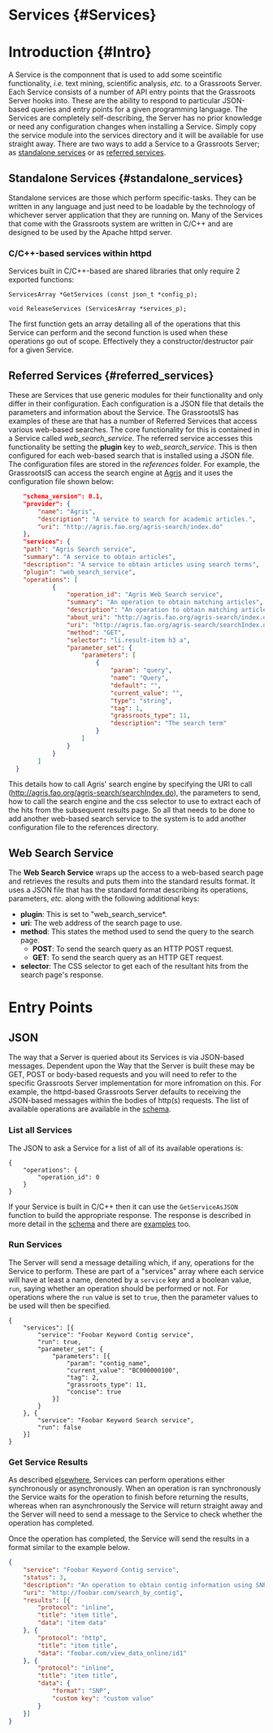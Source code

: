 ﻿Services {#Services}
=====================

# Introduction {#Intro}

A Service is the componnent that is used to add some sceintific functionality, *i.e.* text mining, scientific analysis, *etc.* to a Grassroots Server. Each Service consists of a number of API entry points that the Grassroots Server hooks into. These are the ability to respond to particular JSON-based queries and entry points for a given programming language. The Services are completely self-describing, the Server has no prior knowledge or need any configuration changes when installing a Service. Simply copy the service module into the services directory and it will be available for use straight away. There are two ways to add a Service to a Grassroots Server; as [standalone services](services.md#standalone_services) or as [referred services](services.md#referred_services). 


## Standalone Services {#standalone_services}

Standalone services are those which perform specific-tasks. They can be written in any language and just need to be loadable by the technology of whichever server application that they are running on. Many of the Services that come with the Grassroots system are written in C/C++ and are designed to be used by the Apache httpd server.

### C/C++-based services within httpd

Services built in C/C++-based are shared libraries that only require 2 exported functions:

~~~{.c}
ServicesArray *GetServices (const json_t *config_p);

void ReleaseServices (ServicesArray *services_p);
~~~

The first function gets an array detailing all of the operations that this Service can perform and the second function is used when these operations go out of scope. Effectively they a constructor/destructor pair for a given Service. 


## Referred Services {#referred_services}

These are Services that use generic modules for their functionality and only differ in their configuration. Each configuration is a JSON file that details the parameters and information about the Service. The GrassrootsIS has examples
of these are that has a number of Referred Services that access various web-based searches. The core functionality for this is contained in a Service called *web_search_service*. The referred service accesses this functionality be setting the **plugin** key to *web_search_service*. This is then configured for each web-based search that is installed using a JSON file. The configuration files are stored in the *references* folder. For example, the GrassrootsIS can access the search engine at [Agris](http://agris.fao.org/agris-search/index.do) and it uses the configuration file shown below:
  
~~~json
	"schema_version": 0.1,
	"provider": {
		"name": "Agris",
		"description": "A service to search for academic articles.",
		"uri": "http://agris.fao.org/agris-search/index.do"
	},
	"services": {
    "path": "Agris Search service",
    "summary": "A service to obtain articles",
	"description": "A service to obtain articles using search terms",    
    "plugin": "web_search_service",
    "operations": [
			{
				"operation_id": "Agris Web Search service",
				"summary": "An operation to obtain matching articles",
				"description": "An operation to obtain matching articles from Agris",
				"about_uri": "http://agris.fao.org/agris-search/index.do",
				"uri": "http://agris.fao.org/agris-search/searchIndex.do",
				"method": "GET",
				"selector": "li.result-item h3 a",
				"parameter_set": {
					"parameters": [
						{
							"param": "query",
							"name": "Query",
							"default": "",
							"current_value": "",
							"type": "string",
							"tag": 1,
							"grassroots_type": 11,
							"description": "The search term"
						}
					]
				}
			}
		]
  }
~~~

This details how to call Agris' search engine by specifying the URI to call (http://agris.fao.org/agris-search/searchIndex.do), the parameters to send, how to call the search engine and the css selector to use to extract each of the hits from the subsequent results page. So all that needs to be done to add another web-based search  service to the system is to add another configuration file to the references directory. 


## Web Search Service

The **Web Search Service** wraps up the access to a web-based search page and retrieves the results and puts them into the standard results format. It uses a JSON file that has the standard format describing its operations, parameters, *etc.* along with the following additional keys:

  * **plugin**: This is set to "web_search_service*.
  * **uri**: The web address of the search page to use.
  * **method**: This states the method used to send the query to the search page.
  	* **POST**: To send the search query as an HTTP POST request.
  	* **GET**: To send the search query as an HTTP GET request.
  * **selector**: The CSS selector to get each of the resultant hits from the search 
page's response. 



# Entry Points


## JSON

The way that a Server is queried about its Services is via JSON-based messages. Dependent upon the Way that the Server is built these may be GET, POST or body-based requests and you will need to refer to the specific Grassroots Server implementation for more infromation on this. For example, the httpd-based Grassroots Server defaults to receiving the JSON-based messages within the bodies of http(s) requests. The list of available operations are available in the [schema](schema.md#ops).


### List all Services

The JSON to ask a Service for a list of all of its available operations is:

~~~{.json}
{
	"operations": {
		"operation_id": 0
	}
}
~~~

If your Service is built in C/C++ then it can use the ```GetServiceAsJSON``` function to build the appropriate response. The response is described in more detail in the [schema](schema.md) and there are [examples](examples.md) too.


### Run Services

The Server will send a message detailing which, if any, operations for the Service to perform. These are part of a "services" array where each service will have at least a name, denoted by a ```service``` key and a boolean value, ```run```, saying whether an operation should be performed or not.  For operations where the ```run``` value is set to ```true```, then the parameter values to be used will then be specified.

~~~{.json}
{
	"services": [{
		"service": "Foobar Keyword Contig service",
		"run": true,
		"parameter_set": {
			"parameters": [{
				"param": "contig_name",
				"current_value": "BC000000100",
				"tag": 2,
				"grassroots_type": 11,
				"concise": true
			}]
		}
	}, {
		"service": "Foobar Keyword Search service",
		"run": false
	}]
}
~~~

### Get Service Results

As described [elsewhere](async_services.md), Services can perform operations either synchronously or asynchronously. When an operation is ran synchronously the Service waits for the operation to finish before returning the results, whereas when ran asynchronously the Service will return straight away and the Server will need to send a message to the Service to check whether the operation has completed. 

Once the operation has completed, the Service will send the results in a format similar to the example below.

~~~.json
{
	"service": "Foobar Keyword Contig service",
	"status": 3,
	"description": "An operation to obtain contig information using SNP or Contig names",
	"uri": "http://foobar.com/search_by_contig",
	"results": [{
		"protocol": "inline",
		"title": "item title",
		"data": "item data"
	}, {
		"protocol": "http",
		"title": "item title",
		"data": "foobar.com/view_data_online/id1"
	}, {
		"protocol": "inline",
		"title": "item title",
		"data": {
		    "format": "SNP",
		    "custom key": "custom value"
		}
	}]
}
~~~



